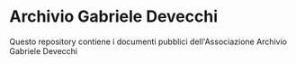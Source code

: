 # Archivio Gabriele Devecchi
Questo repository contiene i documenti pubblici dell'Associazione Archivio Gabriele Devecchi
